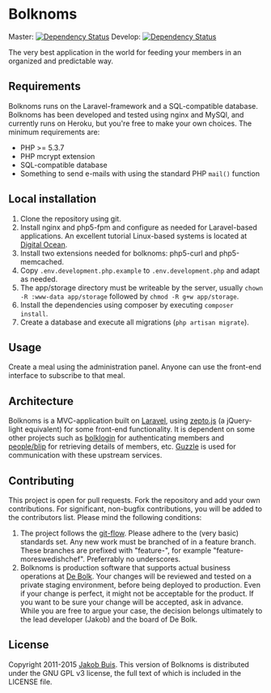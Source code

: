 # Bolknoms

Master: [![Dependency Status](https://www.versioneye.com/user/projects/558f07d5316338001a000432/badge.svg?style=flat)](https://www.versioneye.com/user/projects/558f07d5316338001a000432)
Develop: [![Dependency Status](https://www.versioneye.com/user/projects/558f07d031633800240002fa/badge.svg?style=flat)](https://www.versioneye.com/user/projects/558f07d031633800240002fa)

The very best application in the world for feeding your members in an organized and predictable way.

## Requirements
Bolknoms runs on the Laravel-framework and a SQL-compatible database. Bolknoms has been developed and tested using nginx and MySQl, and currently runs on Heroku, but you're free to make your own choices. The minimum requirements are:

* PHP >= 5.3.7
* PHP mcrypt extension
* SQL-compatible database
* Something to send e-mails with using the standard PHP `mail()` function

## Local installation
1. Clone the repository using git.
1. Install nginx and php5-fpm and configure as needed for Laravel-based applications. An excellent tutorial Linux-based systems is located at [Digital Ocean](https://www.digitalocean.com/community/articles/how-to-install-laravel-with-nginx-on-an-ubuntu-12-04-lts-vps).
1. Install two extensions needed for bolknoms: php5-curl and php5-memcached.
1. Copy `.env.development.php.example` to `.env.development.php` and adapt as needed.
1. The app/storage directory must be writeable by the server, usually `chown -R :www-data app/storage` followed by `chmod -R g+w app/storage`.
1. Install the dependencies using composer by executing `composer install`.
1. Create a database and execute all migrations (`php artisan migrate`).

## Usage
Create a meal using the administration panel. Anyone can use the front-end interface to subscribe to that meal.

## Architecture
Bolknoms is a MVC-application built on [Laravel](http://laravel.com/), using [zepto.js](http://zeptojs.com/) (a jQuery-light equivalent) for some front-end functionality. It is dependent on some other projects such as [bolklogin](https://auth.debolk.nl/) for authenticating members and [people/blip](https://people.debolk.nl/) for retrieving details of members, etc. [Guzzle](guzzlephp.org) is used for communication with these upstream services.

## Contributing
This project is open for pull requests. Fork the repository and add your own contributions. For significant, non-bugfix contributions, you will be added to the contributors list. Please mind the following conditions:

1. The project follows the [git-flow](http://nvie.com/posts/a-successful-git-branching-model/). Please adhere to the (very basic) standards set. Any new work must be branched of in a feature branch. These branches are prefixed with "feature-", for example "feature-moreswedishchef". Preferrably no underscores.
1. Bolknoms is production software that supports actual business operations at [De Bolk](http://www.debolk.nl). Your changes will be reviewed and tested on a private staging environment, before being deployed to production. Even if your change is perfect, it might not be acceptable for the product. If you want to be sure your change will be accepted, ask in advance. While you are free to argue your case, the decision belongs ultimately to the lead developer (Jakob) and the board of De Bolk.

## License
Copyright 2011-2015 [Jakob Buis](http://www.jakobbuis.com). This version of Bolknoms is distributed under the GNU GPL v3 license, the full text of which is included in the LICENSE file.

